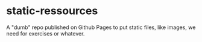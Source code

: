 # static-ressources
A "dumb" repo published on Github Pages to put static files, like images, we need for exercises or whatever.
